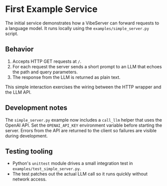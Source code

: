 # First Example Service

The initial service demonstrates how a VibeServer can forward requests to a language model. It runs locally using the `examples/simple_server.py` script.

## Behavior

1. Accepts HTTP GET requests at `/`.
2. For each request the server sends a short prompt to an LLM that echoes the path and query parameters.
3. The response from the LLM is returned as plain text.

This simple interaction exercises the wiring between the HTTP wrapper and the LLM API.

## Development notes

The `simple_server.py` example now includes a `call_llm` helper that uses the OpenAI API. Set the `OPENAI_API_KEY` environment variable before starting the server. Errors from the API are returned to the client so failures are visible during development.

## Testing tooling

* Python's `unittest` module drives a small integration test in `examples/test_simple_server.py`.
* The test patches out the actual LLM call so it runs quickly without network access.
